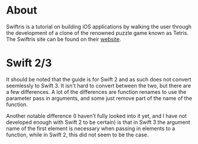 # About
Swiftris is a tutorial on building iOS applications by walking the user through
the development of a clone of the renowned puzzle game known as Tetris. The Swiftris site can be found on their [website](bloc.io).

# Swift 2/3 
It should be noted that the guide is for Swift 2 and as such does not convert
seemlessly to Swift 3. It isn't hard to convert between the two, but there are
a few differences. A lot of the differences are function renames to use the
parameter pass in arguments, and some just remove part of the name of the
function.

Another notable difference (I haven't fully looked into it yet, and I have not
developed enough with Swift 2 to be certain) is that in Swift 3 the argument
name of the first element is necessary when passing in elements to a function,
while in Swift 2, this did not seem to be the case. 

